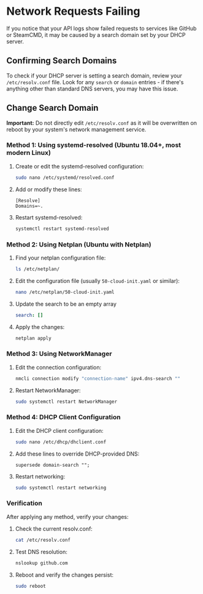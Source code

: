 # Network Requests Failing

If you notice that your API logs show failed requests to services like GitHub or SteamCMD, it may be caused by a search domain set by your DHCP server.

## Confirming Search Domains

To check if your DHCP server is setting a search domain, review your `/etc/resolv.conf` file. Look for any `search` or `domain` entries - if there's anything other than standard DNS servers, you may have this issue.

## Change Search Domain

**Important:** Do not directly edit `/etc/resolv.conf` as it will be overwritten on reboot by your system's network management service.

### Method 1: Using systemd-resolved (Ubuntu 18.04+, most modern Linux)

1. Create or edit the systemd-resolved configuration:

   ```bash
   sudo nano /etc/systemd/resolved.conf
   ```

2. Add or modify these lines:

   ```
   [Resolve]
   Domains=~.
   ```

3. Restart systemd-resolved:
   ```bash
   systemctl restart systemd-resolved
   ```

### Method 2: Using Netplan (Ubuntu with Netplan)

1. Find your netplan configuration file:

   ```bash
   ls /etc/netplan/
   ```

2. Edit the configuration file (usually `50-cloud-init.yaml` or similar):

   ```bash
   nano /etc/netplan/50-cloud-init.yaml
   ```

3. Update the search to be an empty array

   ```yaml
   search: []
   ```

4. Apply the changes:
   ```bash
   netplan apply
   ```

### Method 3: Using NetworkManager

1. Edit the connection configuration:

   ```bash
   nmcli connection modify "connection-name" ipv4.dns-search ""
   ```

2. Restart NetworkManager:
   ```bash
   sudo systemctl restart NetworkManager
   ```

### Method 4: DHCP Client Configuration

1. Edit the DHCP client configuration:

   ```bash
   sudo nano /etc/dhcp/dhclient.conf
   ```

2. Add these lines to override DHCP-provided DNS:

   ```
   supersede domain-search "";
   ```

3. Restart networking:
   ```bash
   sudo systemctl restart networking
   ```

### Verification

After applying any method, verify your changes:

1. Check the current resolv.conf:

   ```bash
   cat /etc/resolv.conf
   ```

2. Test DNS resolution:

   ```bash
   nslookup github.com
   ```

3. Reboot and verify the changes persist:
   ```bash
   sudo reboot
   ```
